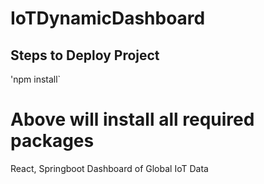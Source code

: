 # IoTDynamicDashboard

## Steps to Deploy Project 
'npm install`

# Above will install all required packages 


React, Springboot Dashboard of Global IoT Data
